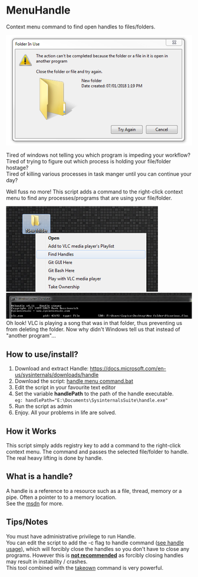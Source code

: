 # MenuHandle
Context menu command to find open handles to files/folders.

![](/docs/folder%20in%20use.PNG)

Tired of windows not telling you which program is impeding your workflow? </br>
Tired of trying to figure out which process is holding your file/folder hostage? </br>
Tired of killing various processes in task manger until you can continue your day? </br>

Well fuss no more! This script adds a command to the right-click context menu to find any processes/programs that are using your file/folder.

![](/docs/menu%20command.PNG)
![](/docs/handle.PNG)
Oh look! VLC is playing a song that was in that folder, thus preventing us from deleting the folder. Now why didn't Windows tell us that instead of "another program"...

## How to use/install?    
1. Download and extract Handle: https://docs.microsoft.com/en-us/sysinternals/downloads/handle    
2. Download the script: [handle menu command.bat](handle%20menu%20command.bat)   
3. Edit the script in your favourite text editor    
4. Set the variable **handlePath** to the path of the handle executable. </br>
   ``` eg: handlePath="E:\Documents\SysinternalsSuite\handle.exe" ```
5. Run the script as admin    
6. Enjoy. All your problems in life are solved.


## How it Works
This script simply adds registry key to add a command to the right-click context menu. The command and passes the selected file/folder to handle. The real heavy lifting is done by handle.


## What is a handle? 
A handle is a reference to a resource such as a file, thread, memory or a pipe. Often a pointer to to a memory location. </br>
See the [msdn](https://msdn.microsoft.com/en-us/library/windows/desktop/ms724457(v=vs.85).aspx) for more.

## Tips/Notes
You must have administrative privilege to run Handle.</br>
You can edit the script to add the -c flag to handle command ([see handle usage](https://docs.microsoft.com/en-us/sysinternals/downloads/handle#usage)), which will forcibly close the handles so you don't have to close any programs. However this is [**not recommended**](https://docs.microsoft.com/en-us/previous-versions/technet-magazine/dd547078(v=msdn.10)) as forcibly closing handles may result in instability / crashes.
</br>This tool combined with the [takeown](https://gist.github.com/0XDE57/38957c935788926416ba20b6bec6fa43) command is very powerful.

